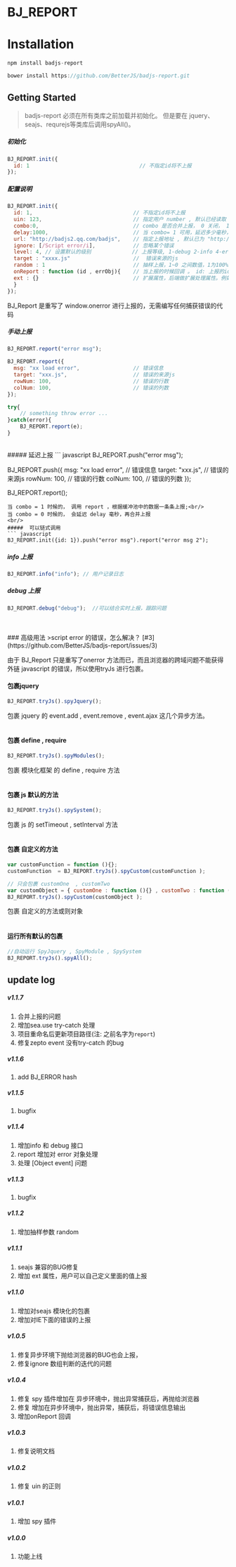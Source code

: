 # BJ_REPORT

# Installation
``` javascript
npm install badjs-report
```
``` javascript
bower install https://github.com/BetterJS/badjs-report.git
```

## Getting Started
> badjs-report 必须在所有类库之前加载并初始化。
> 但是要在 jquery、seajs、requrejs等类库后调用spyAll()。

##### 初始化
``` javascript
BJ_REPORT.init({
  id: 1                                   // 不指定id将不上报
});
```
##### 配置说明
``` javascript
BJ_REPORT.init({
  id: 1,                                // 不指定id将不上报
  uin: 123,                             // 指定用户 number , 默认已经读取 qq uin
  combo:0,								// combo 是否合并上报， 0 关闭， 1 启动（默认）
  delay:1000, 							// 当 combo= 1 可用，延迟多少毫秒，合并缓冲区中的上报
  url: "http://badjs2.qq.com/badjs",    // 指定上报地址 , 默认已为 "http://badjs2.qq.com/badjs"
  ignore: [/Script error/i],            // 忽略某个错误
  level: 4, // 设置默认的级别             // 上报等级, 1-debug 2-info 4-error（默认）, 
  target : "xxxx.js"                    //  错误来源的js
  random : 1                            // 抽样上报，1~0 之间数值，1为100%上报（默认为1）
  onReport : function (id , errObj){    // 当上报的时候回调 。 id: 上报的id , errObj : 错误的对象
  ext : {}                              // 扩展属性，后端做扩展处理属性。例如：存在 msid 就会分发到 monitor.server.com
  }
});
```
BJ_Report 是重写了 window.onerror 进行上报的，无需编写任何捕获错误的代码
<br/>
#####  手动上报
``` javascript
BJ_REPORT.report("error msg");

BJ_REPORT.report({
  msg: "xx load error",                 // 错误信息
  target: "xxx.js",                     // 错误的来源js
  rowNum: 100,                          // 错误的行数
  colNum: 100,                          // 错误的列数
});

try{
    // something throw error ...
}catch(error){
    BJ_REPORT.report(e);
}
```
<br/>
#####  延迟上报
``` javascript
BJ_REPORT.push("error msg");

BJ_REPORT.push({
  msg: "xx load error",                 // 错误信息
  target: "xxx.js",                     // 错误的来源js
  rowNum: 100,                          // 错误的行数
  colNum: 100,                          // 错误的列数
});

BJ_REPORT.report();

```
当 combo = 1 时候的， 调用 report ，根据缓冲池中的数据一条条上报;<br/>
当 combo = 0 时候的， 会延迟 delay 毫秒，再合并上报
<br/>
#####  可以链式调用
``` javascript
BJ_REPORT.init({id: 1}).push("error msg").report("error msg 2");
```

#####  info 上报
``` javascript
BJ_REPORT.info("info"); // 用户记录日志
```

#####  debug 上报
``` javascript
BJ_REPORT.debug("debug");  //可以结合实时上报，跟踪问题
```
<br/>
<br/>
### 高级用法
>script error  的错误，怎么解决？  [#3](https://github.com/BetterJS/badjs-report/issues/3)

由于 BJ_Report 只是重写了onerror 方法而已，而且浏览器的跨域问题不能获得外链 javascript 的错误，所以使用tryJs  进行包裹。
#### 包裹jquery
``` javascript
BJ_REPORT.tryJs().spyJquery();
```
包裹 jquery 的 event.add , event.remove , event.ajax 这几个异步方法。
<br/>
<br/>
#### 包裹 define , require
``` javascript
BJ_REPORT.tryJs().spyModules();
```
包裹 模块化框架 的 define , require 方法
<br/>
<br/>
#### 包裹  js 默认的方法
``` javascript
BJ_REPORT.tryJs().spySystem();
```
包裹 js 的 setTimeout , setInterval 方法
<br/>
<br/>
#### 包裹 自定义的方法
``` javascript
var customFunction = function (){};
customFunction  = BJ_REPORT.tryJs().spyCustom(customFunction );

// 只会包裹 customOne  , customTwo
var customObject = { customOne : function (){} , customTwo : function (){} , customVar : 1}
BJ_REPORT.tryJs().spyCustom(customObject );
```
包裹 自定义的方法或则对象
<br/>
<br/>
#### 运行所有默认的包裹
``` javascript
//自动运行 SpyJquery , SpyModule , SpySystem
BJ_REPORT.tryJs().spyAll();
```

## update log

##### v1.1.7
1. 合并上报的问题
2. 增加sea.use try-catch 处理
3. 项目重命名后更新项目路径(注: 之前名字为`report`)
4. 修复zepto event 没有try-catch 的bug

##### v1.1.6
1. add BJ_ERROR hash

##### v1.1.5
1. bugfix

##### v1.1.4
1. 增加info 和 debug 接口
2. report 增加对 error 对象处理
3. 处理 [Object event] 问题

##### v1.1.3
1. bugfix

##### v1.1.2
1. 增加抽样参数 random

##### v1.1.1
1. seajs 兼容的BUG修复
2. 增加 ext 属性，用户可以自己定义里面的值上报

##### v1.1.0
1. 增加对seajs 模块化的包裹
2. 增加对IE下面的错误的上报

##### v1.0.5
1. 修复异步环境下抛给浏览器的BUG也会上报，
2. 修复ignore 数组判断的迭代的问题

##### v1.0.4
1. 修复 spy 插件增加在 异步环境中，抛出异常捕获后，再抛给浏览器
2. 修复 增加在异步环境中，抛出异常，捕获后，将错误信息输出
3. 增加onReport 回调

##### v1.0.3
1. 修复说明文档

##### v1.0.2
1. 修复 uin 的正则

##### v1.0.1
1. 增加 spy 插件

##### v1.0.0
1. 功能上线
